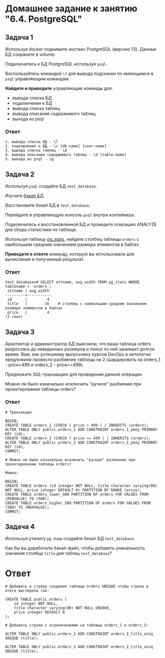 # Домашнее задание к занятию "6.4. PostgreSQL"

## Задача 1

Используя docker поднимите инстанс PostgreSQL (версию 13). Данные БД сохраните в volume.

Подключитесь к БД PostgreSQL используя `psql`.

Воспользуйтесь командой `\?` для вывода подсказки по имеющимся в `psql` управляющим командам.

**Найдите и приведите** управляющие команды для:
- вывода списка БД
- подключения к БД
- вывода списка таблиц
- вывода описания содержимого таблиц
- выхода из psql

### Ответ
```
1. вывода списка БД - \l
2. подключения к БД - \c [db-name] [user-name]
3. вывода списка таблиц - \d
4. вывода описания содержимого таблиц - \d [table-name]
5. выхода из psql - \q
```

## Задача 2

Используя `psql` создайте БД `test_database`.

Изучите [бэкап БД](https://github.com/netology-code/virt-homeworks/tree/master/06-db-04-postgresql/test_data).

Восстановите бэкап БД в `test_database`.

Перейдите в управляющую консоль `psql` внутри контейнера.

Подключитесь к восстановленной БД и проведите операцию ANALYZE для сбора статистики по таблице.

Используя таблицу [pg_stats](https://postgrespro.ru/docs/postgresql/12/view-pg-stats), найдите столбец таблицы `orders` 
с наибольшим средним значением размера элементов в байтах.

**Приведите в ответе** команду, которую вы использовали для вычисления и полученный результат.

### Ответ
```
test_database=# SELECT attname, avg_width FROM pg_stats WHERE tablename = 'orders';
 attname | avg_width
---------+-----------
 id      |         4
 title   |        16    # столбец с наибольшим средним значением размера элементов в байтах
 price   |         4
(3 rows)
```
## Задача 3

Архитектор и администратор БД выяснили, что ваша таблица orders разрослась до невиданных размеров и
поиск по ней занимает долгое время. Вам, как успешному выпускнику курсов DevOps в нетологии предложили
провести разбиение таблицы на 2 (шардировать на orders_1 - price>499 и orders_2 - price<=499).

Предложите SQL-транзакцию для проведения данной операции.

Можно ли было изначально исключить "ручное" разбиение при проектировании таблицы orders?

### Ответ
```
# Транзакция 

BEGIN;
CREATE TABLE orders_1 (CHECK ( price > 499 ) ) INHERITS (orders);
ALTER TABLE ONLY public.orders_1 ADD CONSTRAINT orders_1_pkey PRIMARY KEY (id);
CREATE TABLE orders_2 (CHECK ( price <= 499 ) ) INHERITS (orders);
ALTER TABLE ONLY public.orders_2 ADD CONSTRAINT orders_2_pkey PRIMARY KEY (id);
COMMIT;
```
```
# Можно ли было изначально исключить "ручное" разбиение при проектировании таблицы orders?

Можно:

BEGIN;
CREATE TABLE orders (id integer NOT NULL, title character varying(80) NOT NULL, price integer DEFAULT 0) PARTITION BY RANGE (price);
CREATE TABLE orders_lower_500 PARTITION OF orders FOR VALUES FROM (MINVALUE) TO (500);
CREATE TABLE orders_higher_500 PARTITION OF orders FOR VALUES FROM (500) TO (MAXVALUE);
COMMIT;
```
## Задача 4

Используя утилиту `pg_dump` создайте бекап БД `test_database`.

Как бы вы доработали бэкап-файл, чтобы добавить уникальность значения столбца `title` для таблиц `test_database`?

# Ответ
```
# Добавить в строку создания таблицы orders UNIQUE чтобы строка в итоге выглядела так:

CREATE TABLE public.orders (
    id integer NOT NULL,
    title character varying(80) NOT NULL UNIQUE,
    price integer DEFAULT 0
);

# Добавить строки с ограничениями на таблицы orders_1 и orders_2:

ALTER TABLE ONLY public.orders_1 ADD CONSTRAINT orders_1_title_uniq UNIQUE (title);

ALTER TABLE ONLY public.orders_2 ADD CONSTRAINT orders_2_title_uniq UNIQUE (title);
```
